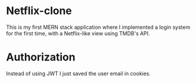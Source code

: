 # Netflix-clone

This is my first MERN stack application where I implemented a login system for the first time, with a Netflix-like view using TMDB's API.

# Authorization

Instead of using JWT I just saved the user email in cookies.
